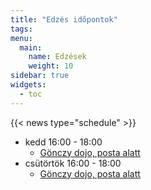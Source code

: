 ```yaml
---
title: "Edzés időpontok"
tags:
menu:
  main:
    name: Edzések
    weight: 10
sidebar: true
widgets:
  - toc
---
```


{{< news type="schedule" >}}

- kedd 16:00 - 18:00
  - [Gönczy dojo, posta alatt](https://www.google.com/maps/place/Budapest,+G%C3%B6nczy+P%C3%A1l+u.+2,+1093/@47.4873046,19.0573666,17z/data=!3m1!4b1!4m6!3m5!1s0x4741dc5aa0942df3:0x48ecf04aaeb66f51!8m2!3d47.487301!4d19.0599415!16s%2Fg%2F11bw41jcz3?entry=ttu)
- csütörtök 16:00 - 18:00
  - [Gönczy dojo, posta alatt](https://www.google.com/maps/place/Budapest,+G%C3%B6nczy+P%C3%A1l+u.+2,+1093/@47.4873046,19.0573666,17z/data=!3m1!4b1!4m6!3m5!1s0x4741dc5aa0942df3:0x48ecf04aaeb66f51!8m2!3d47.487301!4d19.0599415!16s%2Fg%2F11bw41jcz3?entry=ttu)

<!--
## Nihon Jûjutsu

- hétfő: 17:00 - 19:00
- Szerda: 15:00 - 17:00
  - Budapesti Corvinus Egyetem, [Gellért Campus, sportcenter](https://www.uni-corvinus.hu/post/landing-page/gellert-campus/)
- (ajánlott viselet: fehér gí felső, fekete hakama)
- [leírás](/nihon-jujutsu)


## Gyerek Jûjutsu

- hétfő: 16:00 - 18:00
  - [Gönczy dojo, posta alatt](https://www.google.com/maps/place/Budapest,+G%C3%B6nczy+P%C3%A1l+u.+2,+1093/@47.4873046,19.0573666,17z/data=!3m1!4b1!4m6!3m5!1s0x4741dc5aa0942df3:0x48ecf04aaeb66f51!8m2!3d47.487301!4d19.0599415!16s%2Fg%2F11bw41jcz3?entry=ttu)
- (ajánlott viselet: dzsúdó gí, hakama)


## Iaijutsu

- hétfő: 16:00 - 18:00
  - [Gönczy dojo, posta alatt](https://www.google.com/maps/place/Budapest,+G%C3%B6nczy+P%C3%A1l+u.+2,+1093/@47.4873046,19.0573666,17z/data=!3m1!4b1!4m6!3m5!1s0x4741dc5aa0942df3:0x48ecf04aaeb66f51!8m2!3d47.487301!4d19.0599415!16s%2Fg%2F11bw41jcz3?entry=ttu)
- szerda: 15:30 - 17:00
  - Budapesti Corvinus Egyetem, [Gellért Campus, sportcenter](https://www.uni-corvinus.hu/post/landing-page/gellert-campus/)
- (ajánlott viselet: hakama)
- [leírás](/iaijutsu)


## Kenjutsu

- hétfő: 16:00 - 18:00
  - [Gönczy dojo, posta alatt](https://www.google.com/maps/place/Budapest,+G%C3%B6nczy+P%C3%A1l+u.+2,+1093/@47.4873046,19.0573666,17z/data=!3m1!4b1!4m6!3m5!1s0x4741dc5aa0942df3:0x48ecf04aaeb66f51!8m2!3d47.487301!4d19.0599415!16s%2Fg%2F11bw41jcz3?entry=ttu)
- szerda: 15:30 - 17:00
  - Budapesti Corvinus Egyetem, [Gellért Campus, sportcenter](https://www.uni-corvinus.hu/post/landing-page/gellert-campus/)
- (ajánlott viselet: hakama)
- [leírás](/kenjutsu)


## Önvédelmi oktatás

- kedd - csütörtök: 15:30 - 17:00
- (ajánlott viselet: tréning ruha)
- [leírás](/onvedelem)
-->

